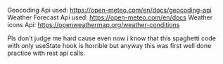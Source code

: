 Geocoding Api used: https://open-meteo.com/en/docs/geocoding-api
Weather Forecast Api used: https://open-meteo.com/en/docs
Weather icons Api: https://openweathermap.org/weather-conditions

Pls don't judge me hard cause even now i know that this spaghetti code with only useState hook is horrible but anyway this was first well done practice with rest api calls.
